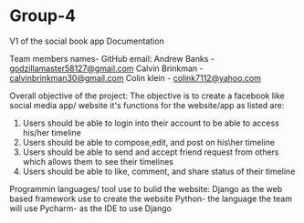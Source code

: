 # Group-4
V1 of the social book app Documentation

Team members names- GitHub email:
  Andrew Banks - godzillamaster58127@gmail.com
  Calvin Brinkman - calvinbrinkman30@gmail.com
  Colin klein - colink7112@yahoo.com

Overall objective of the project:
The objective is to create a facebook like social media app/ website
it's functions for the website/app as listed are:
  1. Users should be able to login into their account to be able to access his/her timeline 
  2. Users should be able to compose,edit, and post on his\her timeline
  3. Users should be able to send and accept friend request from others which allows them to see their timelines
  4. Users should be able to like, comment, and share status of their timeline
  
Programmin languages/ tool use to bulid the website:
Django as the web based framework use to create the website 
Python- the language the team will use
Pycharm- as the IDE to use Django

